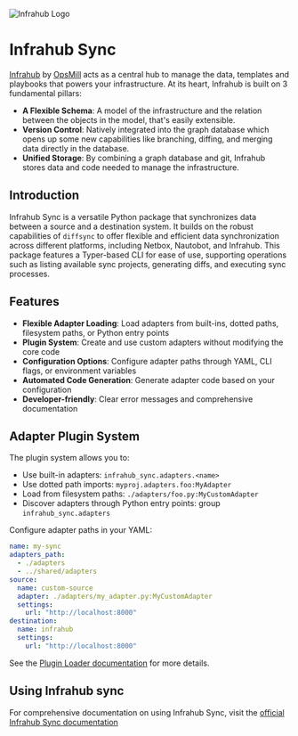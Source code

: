 <!-- markdownlint-disable -->
![Infrahub Logo](https://assets-global.website-files.com/657aff4a26dd8afbab24944b/657b0e0678f7fd35ce130776_Logo%20INFRAHUB.svg)
<!-- markdownlint-restore -->

# Infrahub Sync

[Infrahub](https://github.com/opsmill/infrahub) by [OpsMill](https://opsmill.com) acts as a central hub to manage the data, templates and playbooks that powers your infrastructure. At its heart, Infrahub is built on 3 fundamental pillars:

- **A Flexible Schema**: A model of the infrastructure and the relation between the objects in the model, that's easily extensible.
- **Version Control**: Natively integrated into the graph database which opens up some new capabilities like branching, diffing, and merging data directly in the database.
- **Unified Storage**: By combining a graph database and git, Infrahub stores data and code needed to manage the infrastructure.

## Introduction

Infrahub Sync is a versatile Python package that synchronizes data between a source and a destination system. It builds on the robust capabilities of `diffsync` to offer flexible and efficient data synchronization across different platforms, including Netbox, Nautobot, and Infrahub. This package features a Typer-based CLI for ease of use, supporting operations such as listing available sync projects, generating diffs, and executing sync processes.

## Features

- **Flexible Adapter Loading**: Load adapters from built-ins, dotted paths, filesystem paths, or Python entry points
- **Plugin System**: Create and use custom adapters without modifying the core code
- **Configuration Options**: Configure adapter paths through YAML, CLI flags, or environment variables
- **Automated Code Generation**: Generate adapter code based on your configuration
- **Developer-friendly**: Clear error messages and comprehensive documentation

## Adapter Plugin System

The plugin system allows you to:

- Use built-in adapters: `infrahub_sync.adapters.<name>`
- Use dotted path imports: `myproj.adapters.foo:MyAdapter`
- Load from filesystem paths: `./adapters/foo.py:MyCustomAdapter`
- Discover adapters through Python entry points: group `infrahub_sync.adapters`

Configure adapter paths in your YAML:

```yaml
name: my-sync
adapters_path:
  - ./adapters
  - ../shared/adapters
source:
  name: custom-source
  adapter: ./adapters/my_adapter.py:MyCustomAdapter
  settings:
    url: "http://localhost:8000"
destination:
  name: infrahub
  settings:
    url: "http://localhost:8000"
```

See the [Plugin Loader documentation](https://docs.infrahub.app/sync/reference/plugin_loader) for more details.

## Using Infrahub sync

For comprehensive documentation on using Infrahub Sync, visit the [official Infrahub Sync documentation](https://docs.infrahub.app/sync/)
